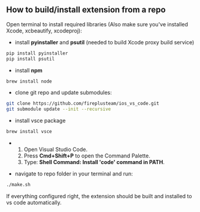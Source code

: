 ## How to build/install extension from a repo

Open terminal to install required libraries (Also make sure you've installed Xcode, xcbeautify, xcodeproj):

-   install **pyinstaller** and **psutil** (needed to build Xcode proxy build service)

```bash
pip install pyinstaller
pip install psutil
```

-   install **npm**

```bash
brew install node
```

-   clone git repo and update submodules:

```bash
git clone https://github.com/fireplusteam/ios_vs_code.git
git submodule update --init --recursive
```

-   install vsce package

```bash
brew install vsce
```

-   1. Open Visual Studio Code.
    2. Press **Cmd+Shift+P** to open the Command Palette.
    3. Type: **Shell Command: Install 'code' command in PATH**.

-   navigate to repo folder in your terminal and run:

```bash
./make.sh
```

If everything configured right, the extension should be built and installed to vs code automatically.
